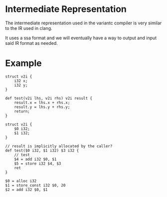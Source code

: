 # Intermediate Representation

The intermediate representation used in the variantc compiler is very similar to the IR used in clang.

It uses a ssa format and we will eventually have a way to output and input said IR format as needed.

# Example
```vc
struct v2i {
    i32 x;
    i32 y;
}

def test(v2i lhs, v2i rhs) v2i result {
    result.x = lhs.x + rhs.x;
    result.y = lhs.y + rhs.y;
    return;
}
```

```vcir
struct v2i {
    $0 i32;
    $1 i32;
}

// result is implicitly allocated by the caller?
def test($0 i32, $1 i32) $3 i32 {
    // test
    $4 = add i32 $0, $1
    $5 = store i32 $4, $3
    ret
}

$0 = alloc i32
$1 = store_const i32 $0, 20
$2 = add i32 $0, $1
```